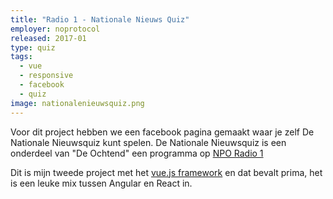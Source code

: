 ```yaml
---
title: "Radio 1 - Nationale Nieuws Quiz"
employer: noprotocol
released: 2017-01
type: quiz
tags:
  - vue
  - responsive
  - facebook
  - quiz
image: nationalenieuwsquiz.png
---
```


Voor dit project hebben we een facebook pagina gemaakt waar je zelf De Nationale Nieuwsquiz kunt spelen.
De Nationale Nieuwsquiz is een onderdeel van "De Ochtend" een programma op [NPO Radio 1](https://www.nporadio1.nl/)

Dit is mijn tweede project met het [vue.js framework](https://vuejs.org/) en dat bevalt prima, het is een leuke mix tussen Angular en React in.

